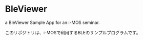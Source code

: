 BleViewer
=========

a BleViewer Sample App for an i-MOS seminar.

このリポジトリは、i-MOSで利用するBLEのサンプルプログラムです。

